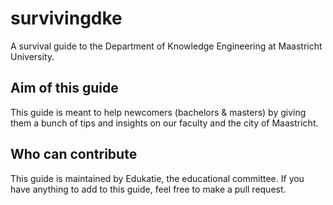 # survivingdke
A survival guide to the Department of Knowledge Engineering at Maastricht University.

## Aim of this guide
This guide is meant to help newcomers (bachelors & masters) by giving them a bunch of tips and insights on our faculty and the city of Maastricht.

## Who can contribute
This guide is maintained by Edukatie, the educational committee.
If you have anything to add to this guide, feel free to make a pull request.
